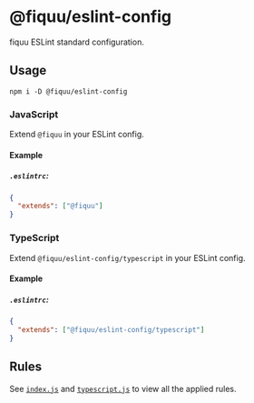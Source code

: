 # @fiquu/eslint-config
fiquu ESLint standard configuration.

## Usage
```
npm i -D @fiquu/eslint-config
```

### JavaScript
Extend `@fiquu` in your ESLint config.

#### Example

##### `.eslintrc`:
```json
{
  "extends": ["@fiquu"]
}
```

### TypeScript
Extend `@fiquu/eslint-config/typescript` in your ESLint config.

#### Example

##### `.eslintrc`:
```json
{
  "extends": ["@fiquu/eslint-config/typescript"]
}
```

## Rules
See [`index.js`](./index.js) and [`typescript.js`](./typescript.js) to view all the applied rules.
